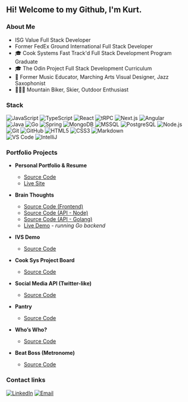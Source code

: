 ## Hi! Welcome to my Github, I'm Kurt.

### About Me

- ISG Value Full Stack Developer
- Former FedEx Ground International Full Stack Developer
- 🎓 Cook Systems Fast Track'd Full Stack Development Program Graduate
- 🎓 The Odin Project Full Stack Development Curriculum
- 🎼 Former Music Educator, Marching Arts Visual Designer, Jazz Saxophonist
- 🚵🏽‍♂️ Mountain Biker, Skier, Outdoor Enthusiast

### Stack

![JavaScript](https://img.shields.io/badge/JavaScript-F7DF1E?style=for-the-badge&logo=javascript&logoColor=black)
![TypeScript](https://img.shields.io/badge/TypeScript-007ACC?style=for-the-badge&logo=typescript&logoColor=white)
![React](https://img.shields.io/badge/React-20232A?style=for-the-badge&logo=react&logoColor=61DAFB)
![tRPC](https://img.shields.io/badge/tRPC-2596be?style=for-the-badge&logo=trpc&logoColor=white)
![Next.js](https://img.shields.io/badge/Next.js-000000?style=for-the-badge&logo=next.js&logoColor=white)
![Angular](https://img.shields.io/badge/Angular-DD0031?style=for-the-badge&logo=angular&logoColor=white)
<br>
![Java](https://img.shields.io/badge/java-%23ED8B00.svg?style=for-the-badge&logo=java&logoColor=white)
![Go](https://img.shields.io/badge/Go-00ADD8?logo=Go&logoColor=white&style=for-the-badge)
![Spring](https://img.shields.io/badge/Spring-6DB33F?style=for-the-badge&logo=spring&logoColor=white)
![MongoDB](https://img.shields.io/badge/MongoDB-47A248?style=for-the-badge&logo=mongodb&logoColor=white)
![MSSQL](https://img.shields.io/badge/MSSQL_Server-CC2927?style=for-the-badge&logo=microsoftsqlserver&logoColor=white)
![PostgreSQL](https://img.shields.io/badge/PostgreSQL-316192?style=for-the-badge&logo=postgresql&logoColor=white)
![Node.js](https://img.shields.io/badge/Node.js-43853D?style=for-the-badge&logo=node.js&logoColor=white)
<br>
![Git](https://img.shields.io/badge/git-%23F05033.svg?style=for-the-badge&logo=git&logoColor=white)
![GitHub](https://img.shields.io/badge/github-%23121011.svg?style=for-the-badge&logo=github&logoColor=white)
![HTML5](https://img.shields.io/badge/html5-%23E34F26.svg?style=for-the-badge&logo=html5&logoColor=white)
![CSS3](https://img.shields.io/badge/css3-%231572B6.svg?style=for-the-badge&logo=css3&logoColor=white)
![Markdown](https://img.shields.io/badge/markdown-%23000000.svg?style=for-the-badge&logo=markdown&logoColor=white)
<br>
![VS Code](https://img.shields.io/badge/Visual%20Studio%20Code-007ACC?style=for-the-badge&logo=visual-studio-code&logoColor=white)
![IntelliJ](https://img.shields.io/badge/IntelliJIDEA-000000.svg?style=for-the-badge&logo=intellij-idea&logoColor=white)

### Portfolio Projects

- **Personal Portfolio & Resume**
  - [Source Code](https://github.com/kurtmgray/portfolio)  
  - [Live Site](https://kurtgraydev-portfolio-952b00e23ad6.herokuapp.com)  

- **Brain Thoughts**
  - [Source Code (Frontend)](https://github.com/kurtmgray/blog-react)
  - [Source Code (API - Node)](https://github.com/kurtmgray/blog-api)
  - [Source Code (API - Golang)](https://github.com/kurtmgray/blog-api-go)
  - [Live Demo](https://morning-meadow-95658.herokuapp.com) - _running Go backend_
 
- **IVS Demo**
  - [Source Code](https://github.com/kurtmgray/ivs-demo)
    
- **Cook Sys Project Board**
  - [Source Code](https://github.com/kurtmgray/project-board)
  
- **Social Media API (Twitter-like)**
  - [Source Code](https://github.com/kurtmgray/twitter-api)
  
- **Pantry**
  - [Source Code](https://github.com/kurtmgray/pantry)
  
- **Who’s Who?**
  - [Source Code](https://github.com/kurtmgray/whos-who.git)
  
- **Beat Boss (Metronome)**
  - [Source Code](https://github.com/kurtmgray/metronome-react)

### Contact links

[![LinkedIn](https://img.shields.io/badge/linkedin-%230077B5.svg?style=for-the-badge&logo=linkedin&logoColor=white)](https://www.linkedin.com/in/kurtmgray/)
[![Email](https://img.shields.io/badge/Gmail-D14836?style=for-the-badge&logo=gmail&logoColor=white)](mailto:kurtgray@gmail.com)
